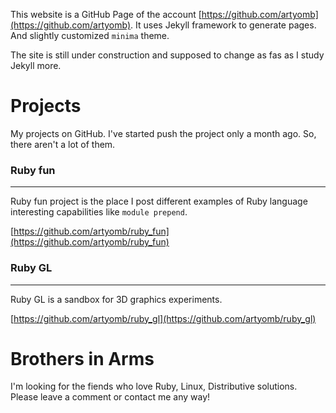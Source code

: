 This website is a GitHub Page of the account [https://github.com/artyomb](https://github.com/artyomb). 
It uses Jekyll framework to generate pages. And slightly customized `minima` theme.

The site is still under construction and supposed to change as fas as I study Jekyll more. 

# Projects
My projects on GitHub. I've started push the project only a month ago. So, there aren't a lot of them. 

### **Ruby fun**
---

Ruby fun project is the place I post different examples of Ruby language interesting capabilities like `module prepend`.

[https://github.com/artyomb/ruby_fun](https://github.com/artyomb/ruby_fun)   

### **Ruby GL**
---
Ruby GL is a sandbox for 3D graphics experiments.  

[https://github.com/artyomb/ruby_gl](https://github.com/artyomb/ruby_gl) 

# **Brothers in Arms**

I'm looking for the fiends who love Ruby, Linux, Distributive solutions. Please leave a comment or contact me any way!